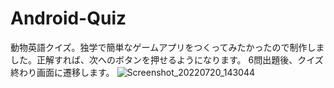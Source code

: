 # Android-Quiz
動物英語クイズ。独学で簡単なゲームアプリをつくってみたかったので制作しました。正解すれば、次へのボタンを押せるようになります。
6問出題後、クイズ終わり画面に遷移します。
![Screenshot_20220720_143044](https://user-images.githubusercontent.com/90837337/179904148-f95629fc-1a25-4602-ad47-9c1e72952597.png)
